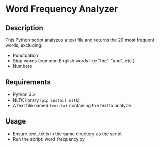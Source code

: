 # Word Frequency Analyzer

## Description
This Python script analyzes a text file and returns the 20 most frequent words, excluding:
- Punctuation
- Stop words (common English words like "the", "and", etc.)
- Numbers

## Requirements
- Python 3.x
- NLTK library (`pip install nltk`)
- A text file named `text.txt` containing the text to analyze

## Usage
- Ensure text..txt is in the same directory as the script
- Run the script: word_frequency.py
